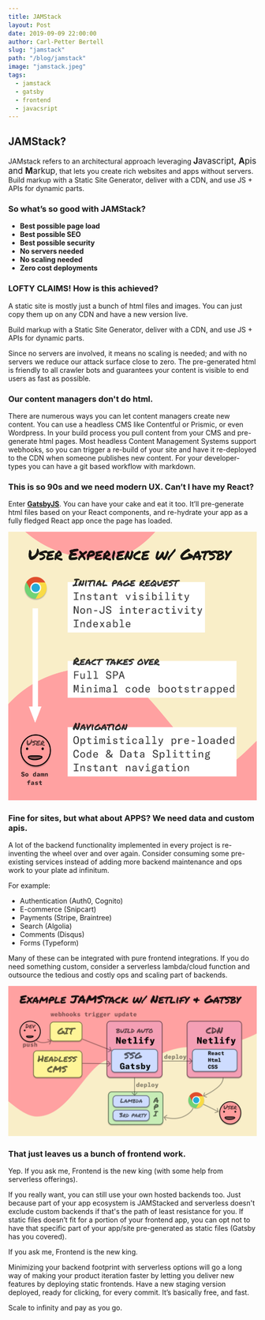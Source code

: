 ```yaml
---
title: JAMStack
layout: Post
date: 2019-09-09 22:00:00
author: Carl-Petter Bertell
slug: "jamstack"
path: "/blog/jamstack"
image: "jamstack.jpeg"
tags:
  - jamstack
  - gatsby
  - frontend
  - javacsript
---
```


## JAMStack?

JAMstack refers to an architectural approach leveraging <span style="font-size: 1.2em">**J**avascript, **A**pis and **M**arkup</span>, that lets you create rich websites and apps without servers. Build markup with a Static Site Generator, deliver with a CDN, and use JS + APIs for dynamic parts.

### So what’s so good with JAMStack?
- **Best possible page load**
- **Best possible SEO**
- **Best possible security**
- **No servers needed**
- **No scaling needed**
- **Zero cost deployments**

### LOFTY CLAIMS! How is this achieved?

A static site is mostly just a bunch of html files and images. You can just copy them up on any CDN and have a new version live.


<div class="quote2">
Build markup with a Static Site Generator, deliver with a CDN, and use JS + APIs for dynamic parts.
</div>

Since no servers are involved, it means no scaling is needed; and with no servers we reduce our attack surface close to zero. The pre-generated html is friendly to all crawler bots and guarantees your content is visible to end users as fast as possible.

### Our content managers don't do html.

There are numerous ways you can let content managers create new content. You can use a headless CMS like Contentful or Prismic, or even Wordpress. In your build process you pull content from your CMS and pre-generate html pages. Most headless Content Management Systems support webhooks, so you can trigger a re-build of your site and have it re-deployed to the CDN when someone publishes new content. For your developer-types you can have a git based workflow with markdown.

### This is so 90s and we need modern UX. Can’t I have my React?

Enter [**GatsbyJS**](https://www.gatsbyjs.org/). You can have your cake and eat it too. It’ll pre-generate html files based on your React components, and re-hydrate your app as a fully fledged React app once the page has loaded.

![JAMStack Gatsby end user experience](./jamstack_gatsby_end_user_experience.png)

### Fine for sites, but what about APPS? We need data and custom apis.

A lot of the backend functionality implemented in every project is re-inventing the wheel over and over again. Consider consuming some pre-existing services instead of adding more backend maintenance and ops work to your plate ad infinitum.

For example:
- Authentication (Auth0, Cognito)
- E-commerce (Snipcart)
- Payments (Stripe, Braintree)
- Search (Algolia)
- Comments (Disqus)
- Forms (Typeform)

Many of these can be integrated with pure frontend integrations. If you do need something custom, consider a serverless lambda/cloud function and outsource the tedious and costly ops and scaling part of backends.

![JAMStack Gatsby and Netlify pipeline](./jamstack_gatsby_netlify.png)

### That just leaves us a bunch of frontend work.

Yep. If you ask me, Frontend is the new king (with some help from serverless offerings).

If you really want, you can still use your own hosted backends too. Just because part of your app ecosystem is JAMStacked and serverless doesn't exclude custom backends if that's the path of least resistance for you. If static files doesn’t fit for a portion of your frontend app, you can opt not to have that specific part of your app/site pre-generated as static files (Gatsby has you covered).

<div class="quote2">
If you ask me, Frontend is the new king.
</div>

Minimizing your backend footprint with serverless options will go a long way of making your product iteration faster by letting you deliver new features by deploying static frontends. Have a new staging version deployed, ready for clicking, for every commit. It’s basically free, and fast.

Scale to infinity and pay as you go.
